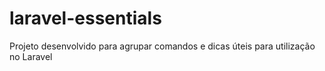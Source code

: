 # laravel-essentials
Projeto desenvolvido para agrupar comandos e dicas úteis para utilização no Laravel
